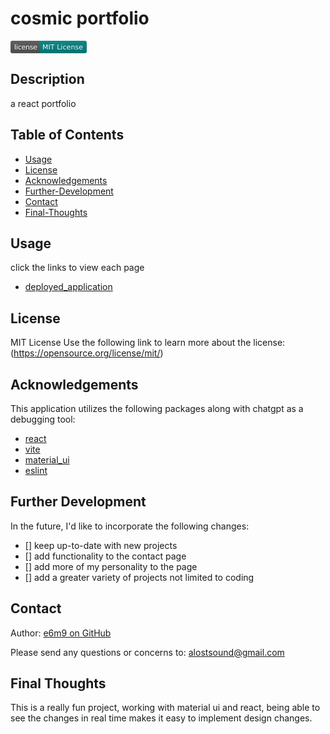 # cosmic portfolio
<svg xmlns="http://www.w3.org/2000/svg" xmlns:xlink="http://www.w3.org/1999/xlink" width="122" height="20" role="img" aria-label="license: MIT License"><title>license: MIT License</title><linearGradient id="s" x2="0" y2="100%"><stop offset="0" stop-color="#bbb" stop-opacity=".1"/><stop offset="1" stop-opacity=".1"/></linearGradient><clipPath id="r"><rect width="122" height="20" rx="3" fill="#fff"/></clipPath><g clip-path="url(#r)"><rect width="47" height="20" fill="#555"/><rect x="47" width="75" height="20" fill="#008080"/><rect width="122" height="20" fill="url(#s)"/></g><g fill="#fff" text-anchor="middle" font-family="Verdana,Geneva,DejaVu Sans,sans-serif" text-rendering="geometricPrecision" font-size="110"><text aria-hidden="true" x="245" y="150" fill="#010101" fill-opacity=".3" transform="scale(.1)" textLength="370">license</text><text x="245" y="140" transform="scale(.1)" fill="#fff" textLength="370">license</text><text aria-hidden="true" x="835" y="150" fill="#010101" fill-opacity=".3" transform="scale(.1)" textLength="650">MIT License</text><text x="835" y="140" transform="scale(.1)" fill="#fff" textLength="650">MIT License</text></g></svg>

## Description
a react portfolio

## Table of Contents
- [Usage](#usage)
- [License](#license)
- [Acknowledgements](#acknowledgements)
- [Further-Development](#further-development)
- [Contact](#contact)
- [Final-Thoughts](#final-thoughts)

## Usage
click the links to view each page

- [deployed_application](https://hilarious-cocada-30cb68.netlify.app/)

## License
MIT License
Use the following link to learn more about the license: (https://opensource.org/license/mit/)

## Acknowledgements
This application utilizes the following packages along with chatgpt as a debugging tool:

- [react](https://www.npmjs.com/package/react)
- [vite](https://www.npmjs.com/package/vite)
- [material_ui](https://mui.com/material-ui/)
- [eslint](https://www.npmjs.com/package/eslint)

## Further Development
In the future, I'd like to incorporate the following changes:

- [] keep up-to-date with new projects 
- [] add functionality to the contact page
- [] add more of my personality to the page
- [] add a greater variety of projects not limited to coding
  
## Contact
Author:
  [e6m9 on GitHub](https://github.com/e6m9)

Please send any questions or concerns to:
  alostsound@gmail.com

## Final Thoughts
This is a really fun project, working with material ui and react, being able to see the changes in real time makes it easy to implement design changes.